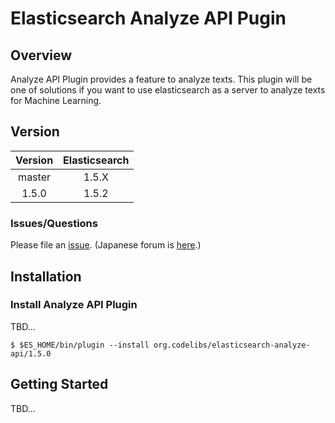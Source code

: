 Elasticsearch Analyze API Pugin
=======================

## Overview

Analyze API Plugin provides a feature to analyze texts.
This plugin will be one of solutions if you want to use elasticsearch as a server to analyze texts for Machine Learning.

## Version

| Version   | Elasticsearch |
|:---------:|:-------------:|
| master    | 1.5.X         |
| 1.5.0     | 1.5.2         |

### Issues/Questions

Please file an [issue](https://github.com/codelibs/elasticsearch-dynarank/issues "issue").
(Japanese forum is [here](https://github.com/codelibs/codelibs-ja-forum "here").)

## Installation

### Install Analyze API Plugin

TBD...

    $ $ES_HOME/bin/plugin --install org.codelibs/elasticsearch-analyze-api/1.5.0

## Getting Started

TBD...

